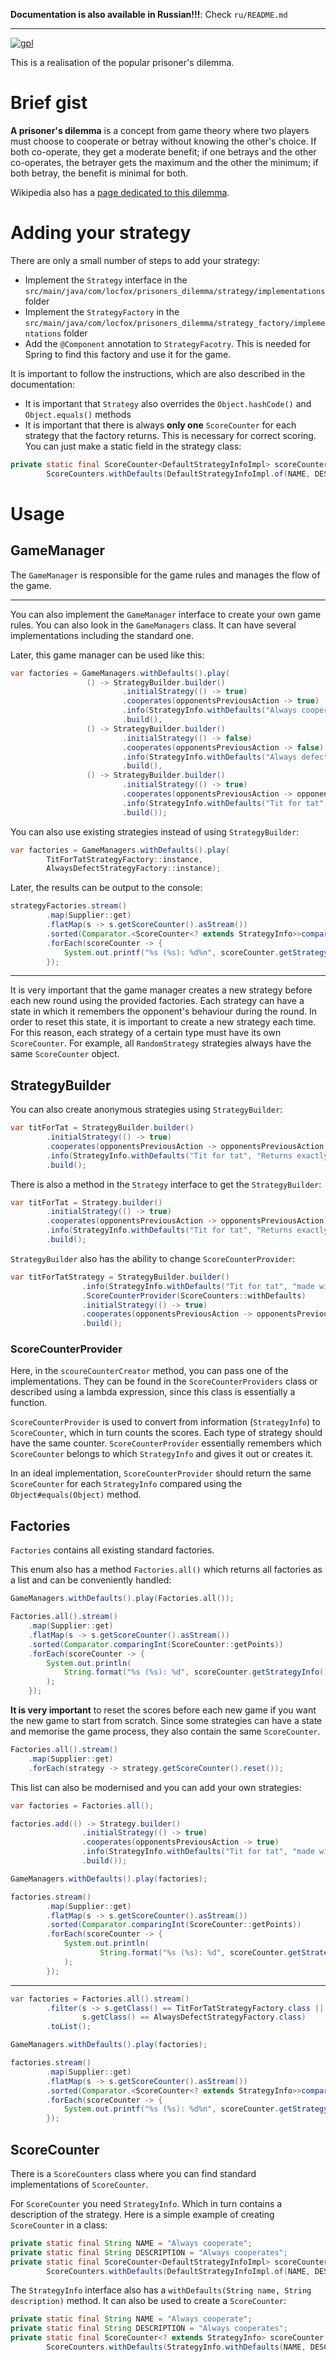 **Documentation is also available in Russian!!!**: Check `ru/README.md`

---

[![gpl](https://img.shields.io/badge/gpl-fab387?style=for-the-badge&label=license&labelColor=1e1e2e)](https://github.com/AndyLocks/PrisonersDilemma/blob/master/LICENSE)

This is a realisation of the popular prisoner's dilemma.

# Brief gist

**A prisoner's dilemma** is a concept from game theory where two players must choose to cooperate or betray without knowing the other's choice.
If both co-operate, they get a moderate benefit; if one betrays and the other co-operates, the betrayer gets the maximum and the other the minimum; if both betray, the benefit is minimal for both.

Wikipedia also has a [page dedicated to this dilemma](https://ru.wikipedia.org/wiki/%D0%94%D0%B8%D0%BB%D0%B5%D0%BC%D0%BC%D0%B0_%D0%B7%D0%B0%D0%BA%D0%BB%D1%8E%D1%87%D1%91%D0%BD%D0%BD%D0%BE%D0%B3%D0%BE).

# Adding your strategy

There are only a small number of steps to add your strategy:

- Implement the `Strategy` interface in the `src/main/java/com/locfox/prisoners_dilemma/strategy/implementations` folder
- Implement the `StrategyFactory` in the `src/main/java/com/locfox/prisoners_dilemma/strategy_factory/implementations` folder
- Add the `@Component` annotation to `StrategyFacotry`. This is needed for Spring to find this factory and use it for the game.

It is important to follow the instructions, which are also described in the documentation:

- It is important that `Strategy` also overrides the `Object.hashCode()` and `Object.equals()` methods
- It is important that there is always **only one** `ScoreCounter` for each strategy that the factory returns. This is necessary for correct scoring. You can just make a static field in the strategy class:

```java
private static final ScoreCounter<DefaultStrategyInfoImpl> scoreCounter =
        ScoreCounters.withDefaults(DefaultStrategyInfoImpl.of(NAME, DESCRIPTION));
```

# Usage

## GameManager

The `GameManager` is responsible for the game rules and manages the flow of the game.

---

You can also implement the `GameManager` interface to create your own game rules.
You can also look in the `GameManagers` class. It can have several implementations including the standard one.

Later, this game manager can be used like this:

```java
var factories = GameManagers.withDefaults().play(
                 () -> StrategyBuilder.builder()
                         .initialStrategy(() -> true)
                         .cooperates(opponentsPreviousAction -> true)
                         .info(StrategyInfo.withDefaults("Always cooperate", "Always cooperates"))
                         .build(),
                 () -> StrategyBuilder.builder()
                         .initialStrategy(() -> false)
                         .cooperates(opponentsPreviousAction -> false)
                         .info(StrategyInfo.withDefaults("Always defect", "Never cooperates"))
                         .build(),
                 () -> StrategyBuilder.builder()
                         .initialStrategy(() -> true)
                         .cooperates(opponentsPreviousAction -> opponentsPreviousAction)
                         .info(StrategyInfo.withDefaults("Tit for tat", "Returns exactly the opponent's previous answer"))
                         .build());
```

You can also use existing strategies instead of using `StrategyBuilder`:

```java
var factories = GameManagers.withDefaults().play(
        TitForTatStrategyFactory::instance,
        AlwaysDefectStrategyFactory::instance);
```

Later, the results can be output to the console:

```java
strategyFactories.stream()
        .map(Supplier::get)
        .flatMap(s -> s.getScoreCounter().asStream())
        .sorted(Comparator.<ScoreCounter<? extends StrategyInfo>>comparingInt(ScoreCounter::getPoints).reversed())
        .forEach(scoreCounter -> {
            System.out.printf("%s (%s): %d%n", scoreCounter.getStrategyInfo().name(), scoreCounter.getStrategyInfo().description(), scoreCounter.getPoints());
        });
```

---

It is very important that the game manager creates a new strategy before each new round using the provided factories.
Each strategy can have a state in which it remembers the opponent's behaviour during the round. In order to reset this state, it is important to create a new strategy each time.
For this reason, each strategy of a certain type must have its own `ScoreCounter`. For example, all `RandomStrategy` strategies always have the same `ScoreCounter` object.

## StrategyBuilder

You can also create anonymous strategies using `StrategyBuilder`:

```java
var titForTat = StrategyBuilder.builder()
        .initialStrategy(() -> true)
        .cooperates(opponentsPreviousAction -> opponentsPreviousAction)
        .info(StrategyInfo.withDefaults("Tit for tat", "Returns exactly the opponent's previous answer"))
        .build();
```

There is also a method in the `Strategy` interface to get the `StrategyBuilder`:

```java
var titForTat = Strategy.builder()
        .initialStrategy(() -> true)
        .cooperates(opponentsPreviousAction -> opponentsPreviousAction)
        .info(StrategyInfo.withDefaults("Tit for tat", "Returns exactly the opponent's previous answer"))
        .build();
```

`StrategyBuilder` also has the ability to change `ScoreCounterProvider`:

```java
var titForTatStrategy = StrategyBuilder.builder()
                .info(StrategyInfo.withDefaults("Tit for tat", "made with builder"))
                .ScoreCounterProvider(ScoreCounters::withDefaults)
                .initialStrategy(() -> true)
                .cooperates(opponentsPreviousAction -> opponentsPreviousAction)
                .build();
```

### ScoreCounterProvider

Here, in the `scoureCounterCreator` method, you can pass one of the implementations. They can be found in the `ScoreCounterProviders` class
or described using a lambda expression, since this class is essentially a function.

`ScoreCounterProvider` is used to convert from information (`StrategyInfo`) to `ScoreCounter`,
which in turn counts the scores. Each type of strategy should have the same counter.
`ScoreCounterProvider` essentially remembers which `ScoreCounter` belongs to which `StrategyInfo` and gives it out or creates it.

In an ideal implementation, `ScoreCounterProvider` should return the same `ScoreCounter` for each `StrategyInfo` compared using the `Object#equals(Object)` method.

## Factories

`Factories` contains all existing standard factories.

This enum also has a method `Factories.all()` which returns all factories as a list and can be conveniently handled:

```java
GameManagers.withDefaults().play(Factories.all());

Factories.all().stream()
    .map(Supplier::get)
    .flatMap(s -> s.getScoreCounter().asStream())
    .sorted(Comparator.comparingInt(ScoreCounter::getPoints))
    .forEach(scoreCounter -> {
        System.out.println(
            String.format("%s (%s): %d", scoreCounter.getStrategyInfo().name(), scoreCounter.getStrategyInfo().description(), scoreCounter.getPoints())
        );
    });
```

**It is very important** to reset the scores before each new game if you want the new game to start from scratch.
Since some strategies can have a state and memorise the game process, they also contain the same `ScoreCounter`.

```java
Factories.all().stream()
    .map(Supplier::get)
    .forEach(strategy -> strategy.getScoreCounter().reset());
```

This list can also be modernised and you can add your own strategies:

```java
var factories = Factories.all();

factories.add(() -> Strategy.builder()
                .initialStrategy(() -> true)
                .cooperates(opponentsPreviousAction -> true)
                .info(StrategyInfo.withDefaults("Tit for tat", "made with builder"))
                .build());

GameManagers.withDefaults().play(factories);

factories.stream()
        .map(Supplier::get)
        .flatMap(s -> s.getScoreCounter().asStream())
        .sorted(Comparator.comparingInt(ScoreCounter::getPoints))
        .forEach(scoreCounter -> {
            System.out.println(
                    String.format("%s (%s): %d", scoreCounter.getStrategyInfo().name(), scoreCounter.getStrategyInfo().description(), scoreCounter.getPoints())
            );
        });
```

---

```java
var factories = Factories.all().stream()
        .filter(s -> s.getClass() == TitForTatStrategyFactory.class ||
                s.getClass() == AlwaysDefectStrategyFactory.class)
        .toList();

GameManagers.withDefaults().play(factories);

factories.stream()
        .map(Supplier::get)
        .flatMap(s -> s.getScoreCounter().asStream())
        .sorted(Comparator.<ScoreCounter<? extends StrategyInfo>>comparingInt(ScoreCounter::getPoints).reversed())
        .forEach(scoreCounter -> {
            System.out.printf("%s (%s): %d%n", scoreCounter.getStrategyInfo().name(), scoreCounter.getStrategyInfo().description(), scoreCounter.getPoints());
        });
```

## ScoreCounter

There is a `ScoreCounters` class where you can find standard implementations of `ScoreCounter`.

For `ScoreCounter` you need `StrategyInfo`. Which in turn contains a description of the strategy.
Here is a simple example of creating `ScoreCounter` in a class:

```java
private static final String NAME = "Always cooperate";
private static final String DESCRIPTION = "Always cooperates";
private static final ScoreCounter<DefaultStrategyInfoImpl> scoreCounter =
        ScoreCounters.withDefaults(DefaultStrategyInfoImpl.of(NAME, DESCRIPTION));
```

The `StrategyInfo` interface also has a `withDefaults(String name, String description)` method. It can also be used to create a `ScoreCounter`:

```java
private static final String NAME = "Always cooperate";
private static final String DESCRIPTION = "Always cooperates";
private static final ScoreCounter<? extends StrategyInfo> scoreCounter =
        ScoreCounters.withDefaults(StrategyInfo.withDefaults(NAME, DESCRIPTION));
```
